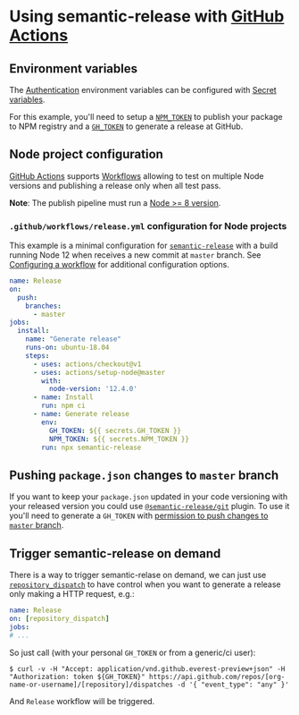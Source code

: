 # Using semantic-release with [GitHub Actions](https://help.github.com/en/categories/automating-your-workflow-with-github-actions)

## Environment variables

The [Authentication](../usage/ci-configuration.md#authentication) environment variables can be configured with [Secret variables](https://help.github.com/en/articles/virtual-environments-for-github-actions#creating-and-using-secrets-encrypted-variables).

For this example, you'll need to setup a [`NPM_TOKEN`](https://docs.npmjs.com/creating-and-viewing-authentication-tokens) to publish your package to NPM registry and a [`GH_TOKEN`](https://help.github.com/en/articles/creating-a-personal-access-token-for-the-command-line) to generate a release at GitHub.

## Node project configuration

[GitHub Actions](https://github.com/features/actions) supports [Workflows](https://help.github.com/en/articles/configuring-workflows) allowing to test on multiple Node versions and publishing a release only when all test pass.

**Note**: The publish pipeline must run a [Node >= 8 version](../support/FAQ.md#why-does-semantic-release-require-node-version--83).

### `.github/workflows/release.yml` configuration for Node projects

This example is a minimal configuration for [`semantic-release`](https://github.com/semantic-release/semantic-release) with a build running Node 12 when receives a new commit at `master` branch. See [Configuring a workflow](https://help.github.com/en/articles/configuring-a-workflow) for additional configuration options.

```yaml
name: Release
on:
  push:
    branches:
      - master
jobs:
  install:
    name: "Generate release"
    runs-on: ubuntu-18.04
    steps:
      - uses: actions/checkout@v1
      - uses: actions/setup-node@master
        with:
          node-version: '12.4.0'
      - name: Install
        run: npm ci
      - name: Generate release
        env:
          GH_TOKEN: ${{ secrets.GH_TOKEN }}
          NPM_TOKEN: ${{ secrets.NPM_TOKEN }}
        run: npx semantic-release
```

## Pushing `package.json` changes to `master` branch

If you want to keep your `package.json` updated in your code versioning with your released version you could use [`@semantic-release/git`](https://github.com/semantic-release/git) plugin. To use it you'll need to generate a `GH_TOKEN` with [permission to push changes to `master` branch](https://help.github.com/en/articles/enabling-branch-restrictions).

## Trigger semantic-release on demand

There is a way to trigger semantic-relase on demand, we can just use [`repository_dispatch`](https://help.github.com/en/articles/events-that-trigger-workflows#external-events-repository_dispatch) to have control when you want to generate a release only making a HTTP request, e.g.:

```yaml
name: Release
on: [repository_dispatch]
jobs:
# ...
```

So just call (with your personal `GH_TOKEN` or from a generic/ci user):

```
$ curl -v -H "Accept: application/vnd.github.everest-preview+json" -H "Authorization: token ${GH_TOKEN}" https://api.github.com/repos/[org-name-or-username]/[repository]/dispatches -d '{ "event_type": "any" }'
```

And `Release` workflow will be triggered.
